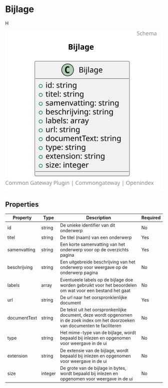 # Bijlage

H

![Class Diagram](https://github.com/CommonGateway/OpenIndex/blob/main/docs/schema/bijlage.svg)

## Properties

| Property | Type | Description | Required |
|----------|------|-------------|----------|
| id | string | De unieke identifier van dit onderwerp | No |
| titel | string | De titel (naam) van een onderwerp | Yes |
| samenvatting | string | Een korte samenvatting van het onderwerp voor op de overzichts pagina | Yes |
| beschrijving | string | Een uitgebreide beschrijving van het onderwerp voor weergave op de onderwerp pagina | No |
| labels | array | Eventueele labels op de bijlage doe worden gebruikt voor het beoordelen om wat voor een bestand het gaat | No |
| url | string | De url naar het oorspronklenlijke document | Yes |
| documentText | string | De tekst uit het oorspronkenlijke document, deze wordt opgenomen in de zoek index om het doorzoeken van documenten te faciliteren | No |
| type | string | Het mime-type van de bijlage, wordt bepaald bij inlezen en opgenomen voor weergave in de ui | No |
| extension | string | De extensie van de bijlage, wordt bepaald bij inlezen en opgenomen voor weergave in de ui | No |
| size | integer | De grote van de bijlage in bytes, wordt bepaald bij inlezen en opgenomen voor weergave in de ui | No |
